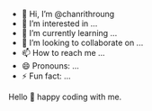 - 👋 Hi, I’m @chanrithroung
- 👀 I’m interested in ...
- 🌱 I’m currently learning ...
- 💞️ I’m looking to collaborate on ...
- 📫 How to reach me ...
- 😄 Pronouns: ...
- ⚡ Fun fact: ...

<!---
chanrithroung/chanrithroung is a ✨ special ✨ repository because its `README.md` (this file) appears on your GitHub profile.
You can click the Preview link to take a look at your changes.
--->



Hello 🥳 happy coding with me.
